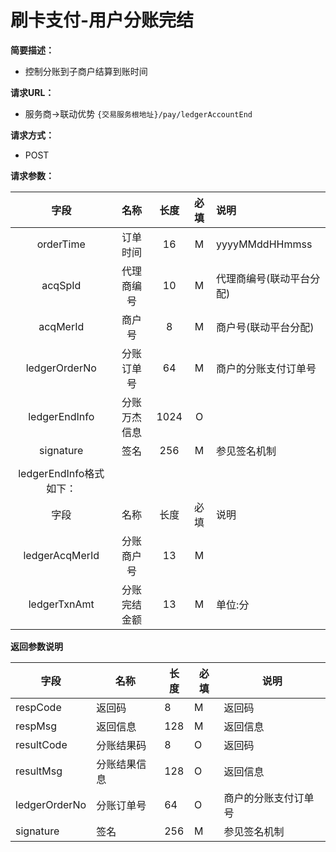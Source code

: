 # 刷卡支付-用户分账完结
    
**简要描述：** 

- 控制分账到子商户结算到账时间

**请求URL：** 
- 服务商->联动优势
`{交易服务根地址}/pay/ledgerAccountEnd`

**请求方式：**
- POST 

**请求参数：** 


|	字段	 |	名称	  |	长度  	|	必填  	|	说明	  |
|:--------:|:--------:|:--------:|:--------:|:--------|
|	orderTime	|	订单时间	|	16	|	M	|	yyyyMMddHHmmss	|
|	acqSpId	|	代理商编号	|	10	|	M	|	代理商编号(联动平台分配)	|
|	acqMerId	|	商户号	|	8	|	M	|	商户号(联动平台分配)	|
|	ledgerOrderNo	|	分账订单号	|	64	|	M	|	商户的分账支付订单号	|
|	ledgerEndInfo	|	分账万杰信息	|	1024	|	O	|		|
|	signature	|	签名	|	256	|	M	|	参见签名机制	|
|	|
|	ledgerEndInfo格式如下：		|
|	字段	 |	名称	  |	长度  	|	必填  	|	说明	  |
|	ledgerAcqMerId    	|	分账商户号	|	13	|	M	|		|
|	ledgerTxnAmt	|	分账完结金额	|	13	|	M	|	单位:分	|

 **返回参数说明** 
 
|	字段	|	名称	|	长度	|	必填	|	说明	|
|--------|-------|--------|--------|--------|
|	respCode	|	返回码	|	8	|	M	|	返回码	|
|	respMsg	|	返回信息	|	128	|	M	|	返回信息	|
|	resultCode	|	分账结果码	|	8	|	O	|	返回码	|
|	resultMsg	|	分账结果信息	|	128	|	O	|	返回信息	|
|	ledgerOrderNo	|	分账订单号	|	64	|	O	|	商户的分账支付订单号	|
|	signature	|	签名	|	256	|	M	|	参见签名机制	|